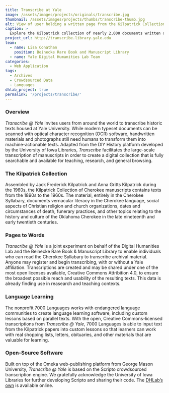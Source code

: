 ```yaml
---
title: Transcribe at Yale
image: /assets/images/projects/originals/transcribe.jpg
thumbnail: /assets/images/projects/thumbs/transcribe-thumb.jpg
alt: View of user holding a written page from the Kilpatrick Collection of documents written in the Cherokee language
caption: >
  Explore the Kilpatrick collection of nearly 2,000 documents written or printed in the Cherokee language.
project_url: http://transcribe.library.yale.edu
team:
  - name: Lisa Conathan
    position: Beinecke Rare Book and Manuscript Library
  - name: Yale Digital Humanities Lab Team
categories:
  - Web Application
tags:
  - Archives
  - Crowdsourced Data
  - Languages
dhlab_project: true
permalink: '/projects/transcribe/'
---
```


### Overview

*Transcribe @ Yale* invites users from around the world to transcribe historic texts housed at Yale University. While modern typeset documents can be scanned with optical character recognition (OCR) software, handwritten materials and photographs still need humans to transform them into machine-actionable texts. Adapted from the DIY History platform developed by the University of Iowa Libraries, *Transcribe* facilitates the large-scale transcription of manuscripts in order to create a digital collection that is fully searchable and available for teaching, research, and general browsing.

### The Kilpatrick Collection

Assembled by Jack Frederick Kilpatrick and Anna Gritts Kilpatrick during the 1960s, the Kilpatrick Collection of Cherokee manuscripts contains texts from the 1890s to the 1960s. The material, entirely in the Cherokee Syllabary, documents vernacular literacy in the Cherokee language, social aspects of Christian religion and church organizations, dates and circumstances of death, funerary practices, and other topics relating to the history and culture of the Oklahoma Cherokee in the late nineteenth and early twentieth centuries.

### Pages to Words

*Transcribe @ Yale* is a joint experiment on behalf of the Digital Humanities Lab and the Beinecke Rare Book & Manuscript Library to enable individuals who can read the Cherokee Syllabary to transcribe archival material. Anyone may register and begin transcribing, with or without a Yale affiliation. Transcriptions are created and may be shared under one of the most open licenses available, Creative Commons Attribition 4.0, to ensure the broadest possible reach and usability of the resulting texts. This data is already finding use in reasearch and teaching contexts.

### Language Learning

The nonprofit 7000 Languages works with endangered language communities to create language learning software, including custom lessons based on parallel texts. With the open, Creative Commons-licensed transcriptions from *Transcribe @ Yale*, 7000 Languages is able to input text from the Kilpatrick papers into custom lessons so that learners can work with real shopping lists, letters, obituaries, and other materials that are valuable for learning.

### Open-Source Software

Built on top of the Omeka web-publishing platform from George Mason University, *Transcribe @ Yale* is based on the Scripto crowdsourced transcription engine. We gratefully acknowledge the University of Iowa Libraries for further developing Scripto and sharing their code. The <a href='http://www.github.com/YaleDHLab/ani-yun-wiya' target='_blank'>DHLab’s own</a> is available online.